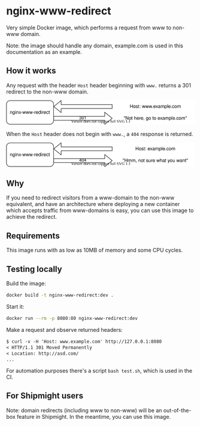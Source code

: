 # nginx-www-redirect

Very simple Docker image, which performs a request from www to non-www domain.

Note: the image should handle any domain, example.com is used in this documentation as an example.

## How it works

Any request with the header `Host` header beginning with `www.` returns a 301 redirect to the non-www domain.

![Diagram of redirecting to non-www domain](diagram-301.svg)

When the `Host` header does not begin with `www.`, a `404` response is returned.

![Diagram of responding to an already non-www domain](diagram-404.svg)

## Why

If you need to redirect visitors from a www-domain to the non-www equivalent, and have an architecture where deploying a new container which accepts traffic from www-domains is easy, you can use this image to achieve the redirect.

## Requirements

This image runs with as low as 10MB of memory and some CPU cycles.

## Testing locally

Build the image:

```bash
docker build -t nginx-www-redirect:dev .
```

Start it:

```bash
docker run --rm -p 8080:80 nginx-www-redirect:dev
```

Make a request and observe returned headers:

```shell
$ curl -v -H 'Host: www.example.com' http://127.0.0.1:8080
< HTTP/1.1 301 Moved Permanently
< Location: http://asd.com/
...
```

For automation purposes there's a script `bash test.sh`, which is used in the CI.

## For Shipmight users

Note: domain redirects (including www to non-www) will be an out-of-the-box feature in Shipmight. In the meantime, you can use this image.
